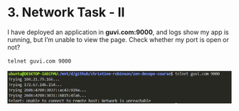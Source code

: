# 3. Network Task - II

I have deployed an application in **guvi.com:9000**, and logs show my app is running, but I’m unable to view the page. Check whether my port is open or not?

```bash
telnet guvi.com 9000
```

![Output](./output.png)
